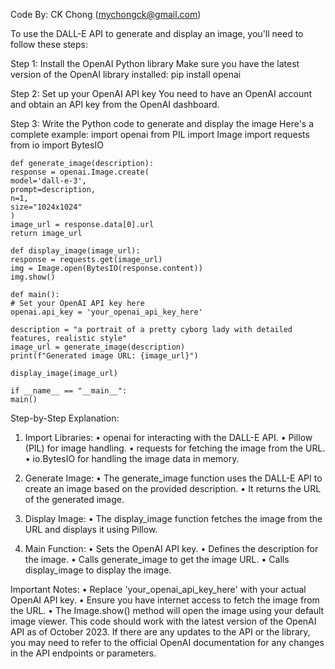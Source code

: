 Code By: CK Chong (mychongck@gmail.com)

To use the DALL-E API to generate and display an image, you'll need to follow these steps:

Step 1: Install the OpenAI Python library
Make sure you have the latest version of the OpenAI library installed:
pip install openai

Step 2: Set up your OpenAI API key
You need to have an OpenAI account and obtain an API key from the OpenAI dashboard.

Step 3: Write the Python code to generate and display the image
Here's a complete example:
	import openai
	from PIL import Image
	import requests
	from io import BytesIO
	
	def generate_image(description):
	response = openai.Image.create(
 	model='dall-e-3',
	prompt=description,
	n=1,
	size="1024x1024"
	)
	image_url = response.data[0].url
	return image_url
	
	def display_image(image_url):
	response = requests.get(image_url)
	img = Image.open(BytesIO(response.content))
	img.show()
	
	def main():
	# Set your OpenAI API key here
	openai.api_key = 'your_openai_api_key_here'
	
	description = "a portrait of a pretty cyborg lady with detailed features, realistic style"
	image_url = generate_image(description)
	print(f"Generated image URL: {image_url}")
	
	display_image(image_url)
	
	if __name__ == "__main__":
	main()


Step-by-Step Explanation:

1.	Import Libraries:
•	openai for interacting with the DALL-E API.
•	Pillow (PIL) for image handling.
•	requests for fetching the image from the URL.
•	io.BytesIO for handling the image data in memory.

3.	Generate Image:
•	The generate_image function uses the DALL-E API to create an image based on the provided description.
•	It returns the URL of the generated image.

4.	Display Image:
•	The display_image function fetches the image from the URL and displays it using Pillow.

5.	Main Function:
•	Sets the OpenAI API key.
•	Defines the description for the image.
•	Calls generate_image to get the image URL.
•	Calls display_image to display the image.

Important Notes:
•	Replace 'your_openai_api_key_here' with your actual OpenAI API key.
•	Ensure you have internet access to fetch the image from the URL.
•	The Image.show() method will open the image using your default image viewer.
This code should work with the latest version of the OpenAI API as of October 2023. If there are any updates to the API or the library, you may need to refer to the official OpenAI documentation for any changes in the API endpoints or parameters.

